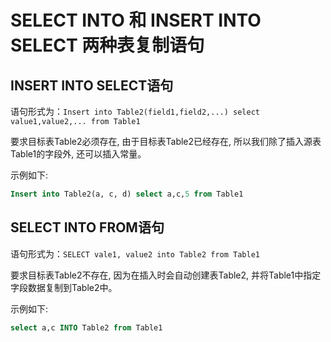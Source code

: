 # SELECT INTO 和 INSERT INTO SELECT 两种表复制语句

## INSERT INTO SELECT语句

语句形式为：`Insert into Table2(field1,field2,...) select value1,value2,... from Table1`

要求目标表Table2必须存在, 由于目标表Table2已经存在, 所以我们除了插入源表Table1的字段外, 还可以插入常量。

示例如下:
```sql
Insert into Table2(a, c, d) select a,c,5 from Table1
```

## SELECT INTO FROM语句

语句形式为：`SELECT vale1, value2 into Table2 from Table1`

要求目标表Table2不存在, 因为在插入时会自动创建表Table2, 并将Table1中指定字段数据复制到Table2中。

示例如下:
```sql
select a,c INTO Table2 from Table1
```
